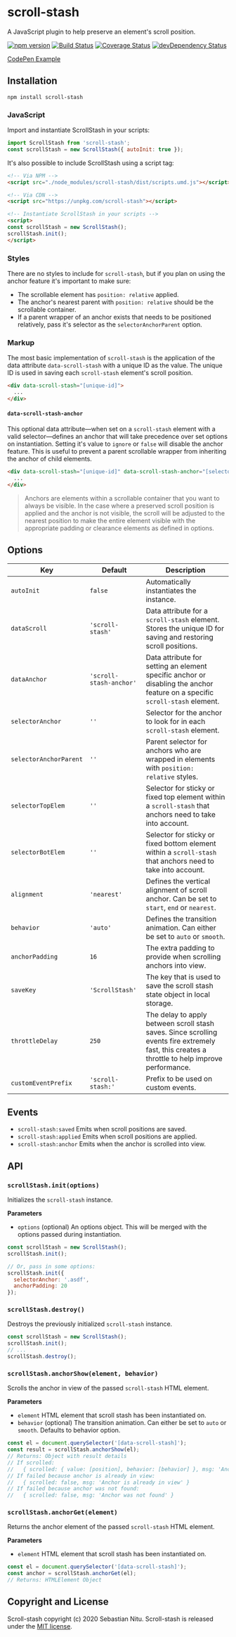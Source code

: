 # scroll-stash

A JavaScript plugin to help preserve an element's scroll position.

[![npm version](https://img.shields.io/npm/v/scroll-stash.svg)](https://www.npmjs.com/package/scroll-stash)
[![Build Status](https://travis-ci.org/sebnitu/scroll-stash.svg?branch=master)](https://travis-ci.org/sebnitu/scroll-stash)
[![Coverage Status](https://coveralls.io/repos/github/sebnitu/scroll-stash/badge.svg?branch=master)](https://coveralls.io/github/sebnitu/scroll-stash?branch=master)
[![devDependency Status](https://img.shields.io/david/dev/sebnitu/scroll-stash.svg)](https://david-dm.org/sebnitu/scroll-stash?type=dev)

[CodePen Example](https://codepen.io/sebnitu/full/eYJbeEj)

## Installation

```
npm install scroll-stash
```

### JavaScript

Import and instantiate ScrollStash in your scripts:

```js
import ScrollStash from 'scroll-stash';
const scrollStash = new ScrollStash({ autoInit: true });
```

It's also possible to include ScrollStash using a script tag:

```html
<!-- Via NPM -->
<script src="./node_modules/scroll-stash/dist/scripts.umd.js"></script>

<!-- Via CDN -->
<script src="https://unpkg.com/scroll-stash"></script>

<!-- Instantiate ScrollStash in your scripts -->
<script>
const scrollStash = new ScrollStash();
scrollStash.init();
</script>
```

### Styles

There are no styles to include for `scroll-stash`, but if you plan on using the anchor feature it's important to make sure:

- The scrollable element has `position: relative` applied.
- The anchor's nearest parent with `position: relative` should be the scrollable container.
- If a parent wrapper of an anchor exists that needs to be positioned relatively, pass it's selector as the `selectorAnchorParent` option.

### Markup

The most basic implementation of `scroll-stash` is the application of the data attribute `data-scroll-stash` with a unique ID as the value. The unique ID is used in saving each `scroll-stash` element's scroll position.

```html
<div data-scroll-stash="[unique-id]">
  ...
</div>
```

#### `data-scroll-stash-anchor`

This optional data attribute—when set on a `scroll-stash` element with a valid selector—defines an anchor that will take precedence over set options on instantiation. Setting it's value to `ignore` or `false` will disable the anchor feature. This is useful to prevent a parent scrollable wrapper from inheriting the anchor of child elements.

```html
<div data-scroll-stash="[unique-id]" data-scroll-stash-anchor="[selector | ignore | false]">
  ...
</div>
```

> Anchors are elements within a scrollable container that you want to always be visible. In the case where a preserved scroll position is applied and the anchor is not visible, the scroll will be adjusted to the nearest position to make the entire element visible with the appropriate padding or clearance elements as defined in options.

## Options

| Key                    | Default                 | Description                                                                                                                                     |
| ---------------------- | ----------------------- | ----------------------------------------------------------------------------------------------------------------------------------------------- |
| `autoInit`             | `false`                 | Automatically instantiates the instance.                                                                                                        |
| `dataScroll`           | `'scroll-stash'`        | Data attribute for a `scroll-stash` element. Stores the unique ID for saving and restoring scroll positions.                                    |
| `dataAnchor`           | `'scroll-stash-anchor'` | Data attribute for setting an element specific anchor or disabling the anchor feature on a specific `scroll-stash` element.                     |
| `selectorAnchor`       | `''`                    | Selector for the anchor to look for in each `scroll-stash` element.                                                                             |
| `selectorAnchorParent` | `''`                    | Parent selector for anchors who are wrapped in elements with `position: relative` styles.                                                       |
| `selectorTopElem`      | `''`                    | Selector for sticky or fixed top element within a `scroll-stash` that anchors need to take into account.                                        |
| `selectorBotElem`      | `''`                    | Selector for sticky or fixed bottom element within a `scroll-stash` that anchors need to take into account.                                     |
| `alignment`            | `'nearest'`             | Defines the vertical alignment of scroll anchor. Can be set to `start`, `end` or `nearest`.                                                     |
| `behavior`             | `'auto'`                | Defines the transition animation. Can either be set to `auto` or `smooth`.                                                                      |
| `anchorPadding`        | `16`                    | The extra padding to provide when scrolling anchors into view.                                                                                  |
| `saveKey`              | `'ScrollStash'`         | The key that is used to save the scroll stash state object in local storage.                                                                    |
| `throttleDelay`        | `250`                   | The delay to apply between scroll stash saves. Since scrolling events fire extremely fast, this creates a throttle to help improve performance. |
| `customEventPrefix`    | `'scroll-stash:'`       | Prefix to be used on custom events.                                                                                                             |

## Events

- `scroll-stash:saved` Emits when scroll positions are saved.
- `scroll-stash:applied` Emits when scroll positions are applied.
- `scroll-stash:anchor` Emits when the anchor is scrolled into view.

## API

### `scrollStash.init(options)`

Initializes the `scroll-stash` instance.

**Parameters**

- `options` (optional) An options object. This will be merged with the options passed during instantiation.

```js
const scrollStash = new ScrollStash();
scrollStash.init();

// Or, pass in some options:
scrollStash.init({
  selectorAnchor: '.asdf',
  anchorPadding: 20
});
```

### `scrollStash.destroy()`

Destroys the previously initialized `scroll-stash` instance.

```js
const scrollStash = new ScrollStash();
scrollStash.init();
// ...
scrollStash.destroy();
```

### `scrollStash.anchorShow(element, behavior)`

Scrolls the anchor in view of the passed `scroll-stash` HTML element.

**Parameters**

- `element` HTML element that scroll stash has been instantiated on.
- `behavior` (optional) The transition animation. Can either be set to `auto` or `smooth`. Defaults to behavior option.

```js
const el = document.querySelector('[data-scroll-stash]');
const result = scrollStash.anchorShow(el);
// Returns: Object with result details
// If scrolled:
//   { scrolled: { value: [position], behavior: [behavior] }, msg: 'Anchor was scrolled into view' }
// If failed because anchor is already in view:
//   { scrolled: false, msg: 'Anchor is already in view' }
// If failed because anchor was not found:
//   { scrolled: false, msg: 'Anchor was not found' }
```

### `scrollStash.anchorGet(element)`

Returns the anchor element of the passed `scroll-stash` HTML element.

**Parameters**

- `element` HTML element that scroll stash has been instantiated on.

```js
const el = document.querySelector('[data-scroll-stash]');
const anchor = scrollStash.anchorGet(el);
// Returns: HTMLElement Object
```

## Copyright and License

Scroll-stash copyright (c) 2020 Sebastian Nitu. Scroll-stash is released under the [MIT license](https://github.com/sebnitu/scroll-stash/blob/master/LICENSE).

